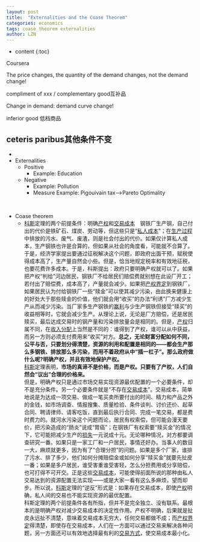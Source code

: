 ```yaml
---
layout: post
title:  "Externalities and the Coase Theorem" 
categories: economics
tags: coase_theorem externalities
author: LZN
---
```


* content
{:toc}

Coursera

The price changes, the quantity of the demand changes, not the demand change!

compliment of xxx / complementary good互补品

Change in demand: demand curve change!

inferior good 低档商品
<h2><span class="keyword">ceteris paribus其他条件不变<span id="transmark" style="display: none; width: 0px; height: 0px;"></span></span></h2>
<ul>
	<li></li>
	<li>Externalities
<ul>
	<li>Positive
<ul>
	<li>Example: Education</li>
</ul>
</li>
	<li>Negative
<ul>
	<li>Example: Pollution</li>
	<li>Measure Example: Pigouivain tax--&gt;Pareto Optimality</li>
</ul>
</li>
</ul>
</li>
</ul>
&nbsp;
<ul>
	<li>Coase theorem
<ul>
	<li>
<div class="para"><a href="http://baike.baidu.com/view/298321.htm" target="_blank">科斯</a>定理的两个前提条件：明确<a href="http://baike.baidu.com/view/73580.htm" target="_blank">产权</a>和<a href="http://baike.baidu.com/view/45349.htm" target="_blank">交易成本</a>　钢铁厂生产钢，自己付出的代价是铁矿石、煤炭、劳动等，但这些只是“<a href="http://baike.baidu.com/view/354998.htm" target="_blank">私人成本</a>”；在<a href="http://baike.baidu.com/view/610395.htm" target="_blank">生产过程</a>中排放的污水、废气、废渣，则是社会付出的代价。如果仅计算私人成本，生产钢铁也许是合算的，但如果从社会的角度看，可能就不合算了。于是，经济学家提出要通过征税解决这个问题，即政府出面干预，赋税使得成本高了，生产量自然会小些。但是，恰当地规定税率和有效地征税，也要花费许多成本。于是，科斯提出：政府只要明确产权就可以了。如果把产权“判给”河边居民，钢铁厂不给居民们赔偿费就别想在此设厂开工；若付出了赔偿费，成本高了，产量就会减少。如果把<a href="http://baike.baidu.com/view/109544.htm" target="_blank">产权界定</a>到钢铁厂，如果居民认为付给钢铁厂一些“赎金”可以使其减少污染，由此换来健康上的好处大于那些赎金的价值，他们就会用“收买”的办法“利诱”厂方减少生产从而减少污染。当厂家多生产钢铁的<a href="http://baike.baidu.com/view/297033.htm" target="_blank">赢利</a>与少生产钢铁但接受“赎买”的收益相等时，它就会减少生产。从理论上说，无论是厂方赔偿，还是居民赎买，最后达成交易时的钢产量和污染排放量会是相同的。但是，<a href="http://baike.baidu.com/view/73580.htm" target="_blank">产权</a>归属不同，在<a href="http://baike.baidu.com/view/9601472.htm" target="_blank">收入分配</a>上当然是不同的：谁得到了产权，谁可以从中获益，而另一方则必须支付费用来“收买”对方。<strong>总之，无论财富分配如何不同，公平与否，只要划分得清楚，资源的利用和配置是相同的——都会生产那么多钢铁、排放那么多污染，而用不着政府从中“插一杠子”。那么政府做什么呢?明确产权，并且有效地保护产权。</strong></div>
<div class="para"><a href="http://baike.baidu.com/view/298321.htm" target="_blank">科斯</a>定理表明，<strong>市场的真谛不是价格，而是产权。只要有了产权，人们自然会“议出”合理的价格来。</strong></div>
<div class="para"></div>
<div class="para">但是，明确产权只是通过市场交易实现资源最优配置的一个必要条件，却不是充分条件。另一个必要条件就是“不存在<a href="http://baike.baidu.com/view/45349.htm" target="_blank">交易成本</a>”。交易成本，简单地说是为达成一项交易、做成一笔买卖所要付出的时间、精力和产品之外的金钱，如市场调查、情报搜集、质量检验、条件谈判、讨价还价、起草合同、聘请律师、请客吃饭，直到最后执行合同、完成一笔交易，都是费时费力的。就河水污染这个问题而论，居民有权索偿，但可能会漫天要价，把污染造成的“肠炎”说成“胃癌”；在钢铁厂有权索要“赎买金”的情况下，它可能把减少生产的<a href="http://baike.baidu.com/view/654238.htm" target="_blank">损失</a>一元说成十元。无论哪种情况，对方都要调查研究一番。如果只是一家工厂和一户居民，事情还好办。当事人的数目一大，麻烦就更多，因为有了“合理分担”的问题。如果是多个厂家，谁排了污水、排了多少，他们如何分摊赔偿金或如何分享“赎买金”就要先扯皮一番；如果是多户居民，谁受害重谁受害轻，怎么分担费用或分享赔偿，也可打得不可开交。正是这些<a href="http://baike.baidu.com/view/45349.htm" target="_blank">交易成本</a>，可能使得前面所说的那种由私人交易达到的资源配置无法实现——或是大家一看有这么多麻烦，望而却步。所以说，<a href="http://baike.baidu.com/view/298321.htm" target="_blank">科斯</a>定理的“逆反”形式是：如果存在交易成本，即使<a href="http://baike.baidu.com/view/73580.htm" target="_blank">产权</a>明确，私人间的交易也不能实现资源的最优配置。</div>
<div class="para">科斯定理的两个前提条件各有所指，但并不是完全独立、没有联系。最根本的是明确产权对减少交易成本的决定性作用。产权不明确，后果就是扯皮永远扯不清楚，意味着交易成本无穷大，任何交易都做不成；而<a href="http://baike.baidu.com/view/109544.htm" target="_blank">产权界定</a>得清楚，即使存在交易成本，人们在一方面可以通过交易来解决各种问题，另一方面还可以有效地选择最有利的<a href="http://baike.baidu.com/view/3823397.htm" target="_blank">交易方式</a>，使交易成本最小化。</div></li>
</ul>
</li>
</ul>
&nbsp;
